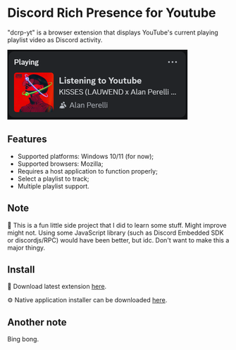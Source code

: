 # Discord Rich Presence for Youtube
"dcrp-yt" is a browser extension that displays YouTube's current playing playlist video as Discord activity.

![Gosling](./screenshots/rpc.png)

## Features
- Supported platforms: Windows 10/11 (for now);
- Supported browsers: Mozilla;
- Requires a host application to function properly;
- Select a playlist to track;
- Multiple playlist support.

## Note
🗿 This is a fun little side project that I did to learn some stuff. Might improve might not. Using some JavaScript library (such as Discord Embedded SDK or discordjs/RPC) would have been better, but idc. Don't want to make this a major thingy.

## Install
🧩 Download latest extension [here](https://github.com/martynasmuizys/dcrp-yt/releases/latest).

⚙️ Native application installer can be downloaded [here](https://github.com/martynasmuizys/dcrp-yt/releases/download/v1.1.3/dcrp-yt-setup.msi).

## Another note
Bing bong.
